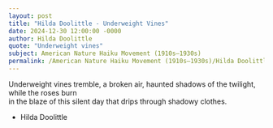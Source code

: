 ```yaml
---
layout: post
title: "Hilda Doolittle - Underweight Vines"
date: 2024-12-30 12:00:00 -0000
author: Hilda Doolittle
quote: "Underweight vines"
subject: American Nature Haiku Movement (1910s–1930s)
permalink: /American Nature Haiku Movement (1910s–1930s)/Hilda Doolittle/Hilda Doolittle - Underweight Vines
---
```


Underweight vines
       tremble,
       a broken air,
       haunted shadows
       of the twilight,
       while the roses burn  
       in the blaze
       of this silent day
       that drips through shadowy clothes.

- Hilda Doolittle
